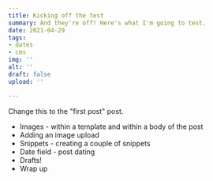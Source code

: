 ```yaml
---
title: Kicking off the test
summary: And they're off! Here's what I'm going to test.
date: 2021-04-29
tags:
- dates
- cms
img: ''
alt: ''
draft: false
upload: ''

---
```

Change this to the "first post" post.

* Images - within a template and within a body of the post
* Adding an image upload
* Snippets - creating a couple of snippets
* Date field - post dating
* Drafts!
* Wrap up